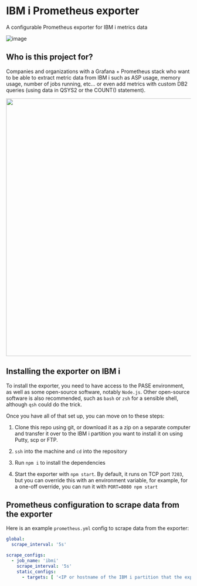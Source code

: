 # IBM i Prometheus exporter

A configurable Prometheus exporter for IBM i metrics data

![image](https://user-images.githubusercontent.com/21371349/173723964-d088bb5a-e9f1-4027-ba72-f51999d82e41.png)

## Who is this project for?

Companies and organizations with a Grafana + Prometheus stack who want to be
able to extract metric data from IBM i such as ASP usage, memory usage, number
of jobs running, etc... or even add metrics with custom DB2 queries (using data
in QSYS2 or the COUNT() statement).

<p align="center">
  <img width="700" src="https://user-images.githubusercontent.com/21371349/173726962-4b3ff01f-0f40-41b8-b992-2e6c14704990.svg">
</p>

## Installing the exporter on IBM i

To install the exporter, you need to have access to the PASE environment, as
well as some open-source software, notably `Node.js`.
Other open-source software is also recommended, such as `bash` or `zsh` for a
sensible shell, although `qsh` could do the trick.

Once you have all of that set up, you can move on to these steps:

1. Clone this repo using git, or download it as a zip on a separate computer and
transfer it over to the IBM i partition you want to install it on using Putty,
scp or FTP.

2. `ssh` into the machine and `cd` into the repository

3. Run `npm i` to install the dependencies

4. Start the exporter with `npm start`. By default, it runs on TCP port `7203`,
but you can override this with an environment variable, for example, for a
one-off override, you can run it with `PORT=8080 npm start`

## Prometheus configuration to scrape data from the exporter

Here is an example `prometheus.yml` config to scrape data from the exporter:

```yml
global:
  scrape_interval: '5s'

scrape_configs:
  - job_name: 'ibmi'
    scrape_interval: '5s'
    static_configs:
      - targets: [ '<IP or hostname of the IBM i partition that the exporter is running on>:7203' ]
```
